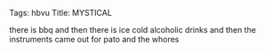 Tags: hbvu
Title: MYSTICAL
  
there is bbq and then there is ice cold alcoholic drinks and then the instruments came out for pato and the whores  
